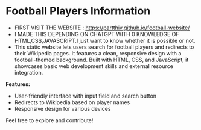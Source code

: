 # Football Players Information
- FIRST VISIT THE WEBSITE : https://partthiv.github.io/football-website/
- I MADE THIS DEPENDING ON CHATGPT WITH 0 KNOWLEDGE OF HTML,CSS,JAVASCRIPT.I just want to know whether it is possible or not.
- This static website lets users search for football players and redirects to their Wikipedia pages. It features a clean, responsive design with a football-themed background. Built with HTML, CSS, and JavaScript, it showcases basic web development skills and external resource integration.

**Features:**
- User-friendly interface with input field and search button
- Redirects to Wikipedia based on player names
- Responsive design for various devices

Feel free to explore and contribute!
